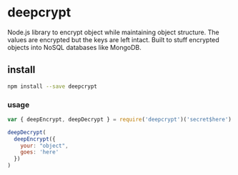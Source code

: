 # deepcrypt

Node.js library to encrypt object while maintaining object structure. The values are encrypted but
the keys are left intact. Built to stuff encrypted objects into NoSQL databases like MongoDB.

## install

```sh
npm install --save deepcrypt
```

### usage

```js
var { deepEncrypt, deepDecrypt } = require('deepcrypt')('secret$here')

deepDecrypt(
  deepEncrypt({
    your: "object",
    goes: 'here'
  })
)
```
